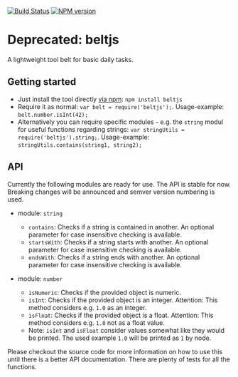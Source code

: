 [![Build Status](https://travis-ci.org/lxanders/belt.svg?branch=master)](https://travis-ci.org/lxanders/belt)
[![NPM version](https://badge.fury.io/js/beltjs.svg)](http://badge.fury.io/js/beltjs)

# Deprecated: beltjs

A lightweight tool belt for basic daily tasks.

## Getting started

- Just install the tool directly [via npm](https://www.npmjs.org/package/beltjs): `npm install beltjs`
- Require it as normal: `var belt = require('beltjs');`. Usage-example: `belt.number.isInt(42);`
- Alternatively you can require specific modules - e.g. the `string` modul for useful functions regarding strings: `var stringUtils = require('beltjs').string;`. Usage-example: `stringUtils.contains(string1, string2);`

## API

Currently the following modules are ready for use. The API is stable for now. Breaking changes will be announced and semver version numbering is used.

- module: `string`
  - `contains`: Checks if a string is contained in another. An optional parameter for case insensitive checking is available.
  - `startsWith`: Checks if a string starts with another. An optional parameter for case insensitive checking is available.
  - `endsWith`: Checks if a string ends with another. An optional parameter for case insensitive checking is available.

- module: `number`
  - `isNumeric`: Checks if the provided object is numeric.
  - `isInt`: Checks if the provided object is an integer. Attention: This method considers e.g. `1.0` as an integer.
  - `isFloat`: Checks if the provided object is a float. Attention: This method considers e.g. `1.0` not as a float value.
  - Note: `isInt` and `isFloat` consider values somewhat like they would be printed. The used example `1.0` will be printed as `1` by node.

Please checkout the source code for more information on how to use this until there is a better API documentation. There are plenty of tests for all the functions.
